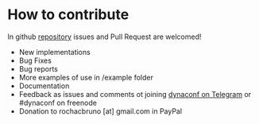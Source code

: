 # How to contribute

In github [repository](https://github.com/rochacbruno/dynaconf/) issues and Pull Request are welcomed!

- New implementations
- Bug Fixes
- Bug reports
- More examples of use in /example folder
- Documentation
- Feedback as issues and comments ot joining [dynaconf on Telegram](http://t.me/dynaconf) or #dynaconf on freenode
- Donation to rochacbruno [at] gmail.com in PayPal

